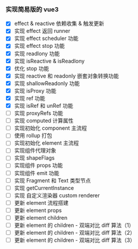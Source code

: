 ### 实现简易版的 vue3

- [x] effect & reactive 依赖收集 & 触发更新
- [x] 实现 effect 返回 runner
- [x] 实现 effect scheduler 功能
- [x] 实现 effect stop 功能
- [x] 实现 readlony 功能
- [x] 实现 isReactive & isReadlony
- [x] 优化 stop 功能
- [x] 实现 reactive 和 readonly 嵌套对象转换功能
- [x] 实现 shallowReadonly 功能
- [x] 实现 isProxy 功能
- [x] 实现 ref 功能
- [x] 实现 isRef 和 unRef 功能
- [ ] 实现 proxyRefs 功能
- [ ] 实现 computed 计算属性
- [ ] 实现初始化 component 主流程
- [ ] 使用 rollup 打包
- [ ] 实现初始化 element 主流程
- [ ] 实现组件代理对象
- [ ] 实现 shapeFlags
- [ ] 实现组件 props 功能
- [ ] 实现组件 emit 功能
- [ ] 实现 Fragment 和 Text 类型节点
- [ ] 实现 getCurrentInstance
- [ ] 实现 自定义渲染器 custom renderer
- [ ] 更新 element 流程搭建
- [ ] 更新 element props
- [ ] 更新 element children
- [ ] 更新 element 的 children - 双端对比 diff 算法（1）
- [ ] 更新 element 的 children - 双端对比 diff 算法（2）
- [ ] 更新 element 的 children - 双端对比 diff 算法（3）
